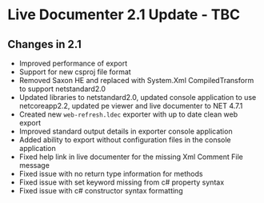 # Live Documenter 2.1 Update - TBC

## Changes in 2.1

* Improved performance of export
* Support for new csproj file format
* Removed Saxon HE and replaced with System.Xml CompiledTransform to support netstandard2.0
* Updated libraries to netstandard2.0, updated console application to use netcoreapp2.2, updated pe viewer and live documenter to NET 4.7.1
* Created new `web-refresh.ldec` exporter with up to date clean web export
* Improved standard output details in exporter console application
* Added ability to export without configuration files in the console application
* Fixed help link in live documenter for the missing Xml Comment File message
* Fixed issue with no return type information for methods
* Fixed issue with set keyword missing from c# property syntax
* Fixed issue with c# constructor syntax formatting